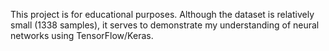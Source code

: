 This project is for educational purposes. Although the dataset is relatively small (1338 samples), it serves to demonstrate my understanding of neural networks using TensorFlow/Keras.
